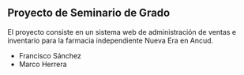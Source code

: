 Proyecto de Seminario de Grado
------------------------------

El proyecto consiste en un sistema web de administración de ventas e inventario para la farmacia independiente Nueva Era en Ancud.

- Francisco Sánchez
- Marco Herrera

